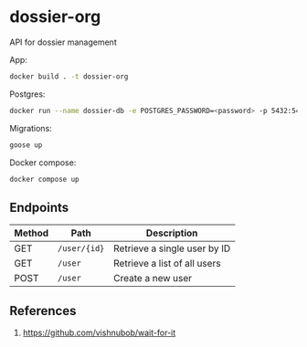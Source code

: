 # dossier-org

API for dossier management

App:

```sh
docker build . -t dossier-org
```

Postgres:

```sh
docker run --name dossier-db -e POSTGRES_PASSWORD=<password> -p 5432:5432 -d postgres
```

Migrations:

```sh
goose up
```

Docker compose:

```sh
docker compose up
```

## Endpoints

| Method | Path         | Description                  |
| ------ | ------------ | ---------------------------- |
| GET    | `/user/{id}` | Retrieve a single user by ID |
| GET    | `/user`      | Retrieve a list of all users |
| POST   | `/user`      | Create a new user            |

## References

1. https://github.com/vishnubob/wait-for-it

